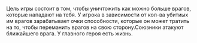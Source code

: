Цель игры состоит в том, чтобы уничтожить как можно больше врагов, которые 
нападают на тебя. У игрока в зависимости от кол-ва убитиых им врагов зарабатывает очки способности, которые он может тратить на то, чтобы переманить врагов на свою сторону.Союзники атакуют ближайшего врага. У главного героя есть жизнь.
